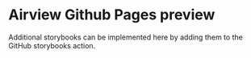 # Airview Github Pages preview


Additional storybooks can be implemented here by adding them to the GitHub storybooks action.
